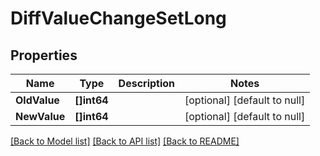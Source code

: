 # DiffValueChangeSetLong

## Properties
Name | Type | Description | Notes
------------ | ------------- | ------------- | -------------
**OldValue** | **[]int64** |  | [optional] [default to null]
**NewValue** | **[]int64** |  | [optional] [default to null]

[[Back to Model list]](../README.md#documentation-for-models) [[Back to API list]](../README.md#documentation-for-api-endpoints) [[Back to README]](../README.md)

